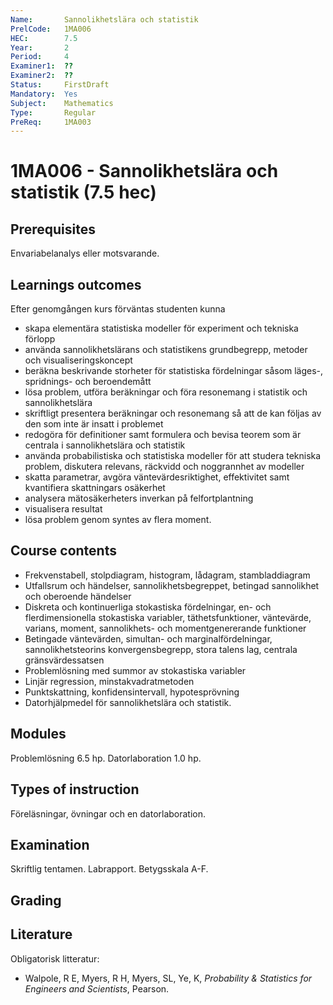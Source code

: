 ```yaml
---
Name:       Sannolikhetslära och statistik
PrelCode:   1MA006
HEC:        7.5
Year:       2
Period:     4
Examiner1:  ??    
Examiner2:  ??
Status:     FirstDraft
Mandatory:  Yes
Subject:    Mathematics
Type:       Regular
PreReq:     1MA003  
---
```


# 1MA006 - Sannolikhetslära och statistik (7.5 hec)

## Prerequisites

Envariabelanalys eller motsvarande. 

## Learnings outcomes

Efter genomgången kurs förväntas studenten kunna

- skapa elementära statistiska modeller för experiment och tekniska förlopp
- använda sannolikhetslärans och statistikens grundbegrepp, metoder och visualiseringskoncept
- beräkna beskrivande storheter för statistiska fördelningar såsom läges-, spridnings- och beroendemått
- lösa problem, utföra beräkningar och föra resonemang i statistik och sannolikhetslära
- skriftligt presentera beräkningar och resonemang så att de kan följas av den som inte är insatt i problemet
- redogöra för definitioner samt formulera och bevisa teorem som är centrala i sannolikhetslära och statistik
- använda probabilistiska och statistiska modeller för att studera tekniska problem, diskutera relevans, räckvidd och noggrannhet av modeller
- skatta parametrar, avgöra väntevärdesriktighet, effektivitet samt  kvantifiera skattningars osäkerhet
- analysera mätosäkerheters inverkan på felfortplantning
- visualisera resultat
- lösa problem genom syntes av flera moment. 

## Course contents

- Frekvenstabell, stolpdiagram, histogram, lådagram, stambladdiagram 
- Utfallsrum och händelser, sannolikhetsbegreppet, betingad sannolikhet och oberoende händelser
- Diskreta och kontinuerliga stokastiska fördelningar, en- och flerdimensionella stokastiska variabler, täthetsfunktioner, väntevärde, varians, moment, sannolikhets- och momentgenererande funktioner
- Betingade väntevärden, simultan- och marginalfördelningar, sannolikhetsteorins konvergensbegrepp, stora talens lag, centrala gränsvärdessatsen
- Problemlösning med summor av stokastiska variabler
- Linjär regression, minstakvadratmetoden
- Punktskattning, konfidensintervall, hypotesprövning
- Datorhjälpmedel för sannolikhetslära och statistik.

## Modules

Problemlösning 6.5 hp. Datorlaboration 1.0 hp. 

## Types of instruction

Föreläsningar, övningar och en datorlaboration. 

## Examination

Skriftlig tentamen. Labrapport. Betygsskala A-F.

## Grading

## Literature

Obligatorisk litteratur: 

- Walpole, R E, Myers, R H, Myers, SL, Ye, K, *Probability & Statistics for Engineers and Scientists*, Pearson.